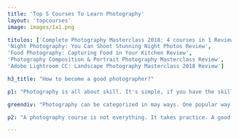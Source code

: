 ```yaml
---
title: 'Top 5 Courses To Learn Photography'
layout: 'topcourses'
image: images/1x1.png

titulos: ['Complete Photography Masterclass 2018: 4 courses in 1 Review',
'Night Photography: You Can Shoot Stunning Night Photos Review',
'Food Photography: Capturing Food in Your Kitchen Review',
'Photography Composition & Portrait Photography Masterclass Review',
'Adobe Lightroom CC: Landscape Photography Masterclass 2018 Review']

h3_title: "How to become a good photographer?"

p1: "Photography is all about skill. It's simple, if you have the skill (even just basic skill of photography), you will be a better photographer than your neighbor. If you want to photograph certain scenes - such as weddings, scenery, portraits etc. it takes knowledge. Knowing dos and don'ts is all the difference between a pro and a smartphone selfie taker. Anyone can pick up a camera but only some can actually take meaningful pictures. In this top selection, we focused on one thing - selecting courses that teach you the actual skills necessary and don't rely on bland and pointless expressions like 'it's 50% luck' or 'you need to have talent'."

greendiv: "Photography can be categorized in may ways. One popular way of doing so is by scene. Most popular scene photography types include: general, journalism, nature, wildlife, macro, portrait, personal, nude, sports, architecture or astrography. All of these can be mastered in our reviewed courses."

p2: "A photography course is not everything. It takes practice. A good instructor will guide you through the theory, but also make you pickup the camera and go out there do some shooting. Skill and practice go hand in hand in making you a better photographer and one cannot exist without the other. If you are really serious about becoming a better photographer, you need to experiment and push yourself. There is no limit. Just your own imagination!"

---
```



